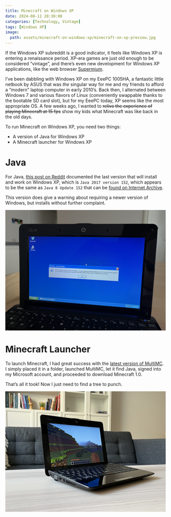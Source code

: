 ```yaml
---
title: Minecraft on Windows XP
date: 2024-08-11 20:30:00
categories: [Technology, Vintage]
tags: [Windows XP]
image:
  path: assets/minecraft-on-windows-xp/minecraft-on-xp-preview.jpg
---
```


If the Windows XP subreddit is a good indicator, it feels like Windows XP is entering a renaissance period. XP-era games are just old enough to be considered “vintage”, and there’s even new development for Windows XP applications, like the web browser [Supermium](https://github.com/win32ss/supermium).

I’ve been dabbling with Windows XP on my EeePC 1005HA, a fantastic little netbook by ASUS that was *the* singular way for me and my friends to afford a “modern” laptop computer in early 2010’s. Back then, I alternated between Windows 7 and various flavors of Linux (conveniently swappable thanks to the bootable SD card slot), but for my EeePC today, XP seems like the most appropriate OS. A few weeks ago, I wanted to ~~relive the experience of playing Minecraft at 15 fps~~ show my kids what Minecraft was like back in the old days.

To run Minecraft on Windows XP, you need two things:

- A version of Java for Windows XP
- A Minecraft launcher for Windows XP

# Java

For Java, [this post on Reddit](https://www.reddit.com/r/windowsxp/comments/t5k3rm/the_true_latest_working_version_of_java_on_xp/) documented the last version that will install and work on Windows XP, which is `Java 2017 version 152`, which appears to be the same as `Java 8 Update 152` that can be [found on Internet Archive](https://archive.org/details/jre-8u152-windows-i586).

This version does give a warning about requiring a newer version of Windows, but installs without further complaint.

![](assets/minecraft-on-windows-xp/xp-java-install.jpeg)

# Minecraft Launcher

To launch Minecraft, I had great success with the [latest version of MultiMC](https://multimc.org/#Download). I simply placed it in a folder, launched MultiMC, let it find Java, signed into my Microsoft account, and proceeded to download Minecraft 1.0.

That’s all it took! Now I just need to find a tree to punch.

![](assets/minecraft-on-windows-xp/minecraft-on-xp.jpeg)